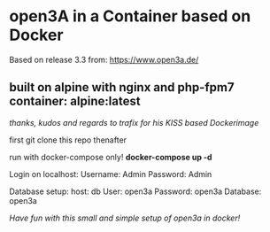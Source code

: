 # open3A in a Container based on Docker
Based on release 3.3 from:
https://www.open3a.de/

## built on alpine with nginx and php-fpm7 container: alpine:latest
*thanks, kudos and regards to trafix for his KISS based Dockerimage*

first git clone this repo thenafter

run with docker-compose only!
**docker-compose up -d**

Login on localhost:
Username: Admin
Password: Admin

Database setup:
host: db
User: open3a
Password: open3a
Database: open3a

*Have fun with this small and simple setup of open3a in docker!*
